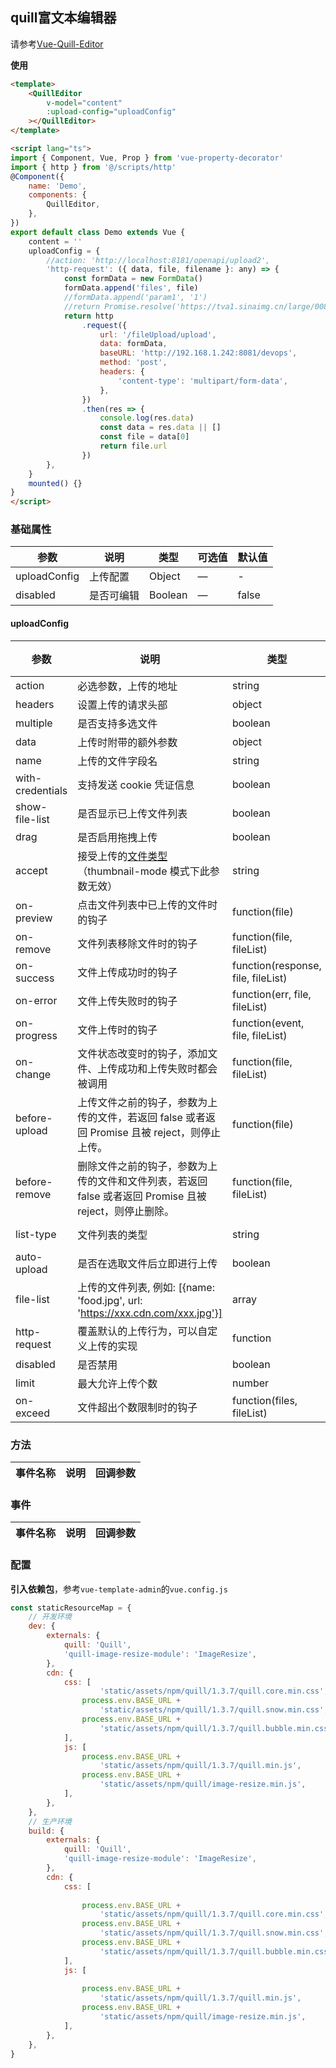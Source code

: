 ## quill富文本编辑器
请参考[Vue-Quill-Editor](https://www.kancloud.cn/liuwave/quill/1434140)


**使用**
```html
<template>
    <QuillEditor
        v-model="content"
        :upload-config="uploadConfig"
    ></QuillEditor>
</template>

<script lang="ts">
import { Component, Vue, Prop } from 'vue-property-decorator'
import { http } from '@/scripts/http'
@Component({
    name: 'Demo',
    components: {
        QuillEditor,
    },
})
export default class Demo extends Vue {
    content = ''
    uploadConfig = {
        //action: 'http://localhost:8181/openapi/upload2',
        'http-request': ({ data, file, filename }: any) => {
            const formData = new FormData()
            formData.append('files', file)
            //formData.append('param1', '1')
            //return Promise.resolve('https://tva1.sinaimg.cn/large/008i3skNly1gqzmpw2gjoj30u50ktwkj.jpg')
            return http
                .request({
                    url: '/fileUpload/upload',
                    data: formData,
                    baseURL: 'http://192.168.1.242:8081/devops',
                    method: 'post',
                    headers: {
                        'content-type': 'multipart/form-data',
                    },
                })
                .then(res => {
                    console.log(res.data)
                    const data = res.data || []
                    const file = data[0]
                    return file.url
                })
        },
    }
    mounted() {}
}
</script>

```



### 基础属性

| 参数 | 说明         | 类型     | 可选值 | 默认值         |
| ---- | ------------ | -------- | ------ | -------------- |
| uploadConfig | 上传配置 | Object  | —      | -           |
| disabled | 是否可编辑 | Boolean  | —      | false          |


#### uploadConfig
| 参数      | 说明          | 类型      | 可选值                           | 默认值  |
|---------- |-------------- |---------- |--------------------------------  |-------- |
| action | 必选参数，上传的地址 | string | — | — |
| headers | 设置上传的请求头部 | object | — | — |
| multiple | 是否支持多选文件 | boolean | — | — |
| data | 上传时附带的额外参数 | object | — | — |
| name | 上传的文件字段名 | string | — | file |
| with-credentials | 支持发送 cookie 凭证信息 | boolean | — | false |
| show-file-list | 是否显示已上传文件列表 | boolean | — | true |
| drag | 是否启用拖拽上传 | boolean | — | false |
| accept | 接受上传的[文件类型](https://developer.mozilla.org/en-US/docs/Web/HTML/Element/input#attr-accept)（thumbnail-mode 模式下此参数无效）| string | — | — |
| on-preview | 点击文件列表中已上传的文件时的钩子 | function(file) | — | — |
| on-remove | 文件列表移除文件时的钩子 | function(file, fileList) | — | — |
| on-success | 文件上传成功时的钩子 | function(response, file, fileList) | — | — |
| on-error | 文件上传失败时的钩子 | function(err, file, fileList) | — | — |
| on-progress | 文件上传时的钩子 | function(event, file, fileList) | — | — |
| on-change | 文件状态改变时的钩子，添加文件、上传成功和上传失败时都会被调用 | function(file, fileList) | — | — |
| before-upload | 上传文件之前的钩子，参数为上传的文件，若返回 false 或者返回 Promise 且被 reject，则停止上传。 | function(file) | — | — |
| before-remove | 删除文件之前的钩子，参数为上传的文件和文件列表，若返回 false 或者返回 Promise 且被 reject，则停止删除。| function(file, fileList) | — | — |
| list-type | 文件列表的类型 | string | text/picture/picture-card | text |
| auto-upload | 是否在选取文件后立即进行上传 | boolean | — | true |
| file-list | 上传的文件列表, 例如: [{name: 'food.jpg', url: 'https://xxx.cdn.com/xxx.jpg'}] | array | — | [] |
| http-request | 覆盖默认的上传行为，可以自定义上传的实现 | function | — | — |
| disabled | 是否禁用 | boolean | — | false |
| limit | 最大允许上传个数 |  number | — | — |
| on-exceed | 文件超出个数限制时的钩子 | function(files, fileList) | — | - |

### 方法

| 事件名称 | 说明 | 回调参数 |
| -------- | ---- | -------- |


### 事件

| 事件名称 | 说明 | 回调参数 |
| -------- | ---- | -------- |


### 配置
**引入依赖包**，参考`vue-template-admin`的`vue.config.js`
```javascript
const staticResourceMap = {
    // 开发环境
    dev: {
        externals: {
            quill: 'Quill',
            'quill-image-resize-module': 'ImageResize',
        },
        cdn: {
            css: [
                    'static/assets/npm/quill/1.3.7/quill.core.min.css',
                process.env.BASE_URL +
                    'static/assets/npm/quill/1.3.7/quill.snow.min.css',
                process.env.BASE_URL +
                    'static/assets/npm/quill/1.3.7/quill.bubble.min.css',
            ],
            js: [
                process.env.BASE_URL +
                    'static/assets/npm/quill/1.3.7/quill.min.js',
                process.env.BASE_URL +
                    'static/assets/npm/quill/image-resize.min.js',
            ],
        },
    },
    // 生产环境
    build: {
        externals: {
            quill: 'Quill',
            'quill-image-resize-module': 'ImageResize',
        },
        cdn: {
            css: [
              
                process.env.BASE_URL +
                    'static/assets/npm/quill/1.3.7/quill.core.min.css',
                process.env.BASE_URL +
                    'static/assets/npm/quill/1.3.7/quill.snow.min.css',
                process.env.BASE_URL +
                    'static/assets/npm/quill/1.3.7/quill.bubble.min.css',
            ],
            js: [
                
                process.env.BASE_URL +
                    'static/assets/npm/quill/1.3.7/quill.min.js',
                process.env.BASE_URL +
                    'static/assets/npm/quill/image-resize.min.js',
            ],
        },
    },
}
```